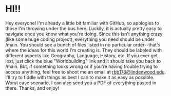 # HI!! #
Hey everyone! I'm already a little bit familiar with GitHub, so apologies to those I'm throwing under the bus here. Luckily, it is actually pretty easy to navigate once you know what you're doing. Since this isn't anything crazy (like some huge coding project), everything you need should be under /main. You should see a bunch of files listed in no particular order--that's where the ideas for this world I'm creating is. They should be labeled with different aspects like Geography, Language, History, etc. If you ever get lost, just click the blue "Worldbuilding" link and it should take you back to /main. But, if something looks wrong or if you're having trouble trying to access anything, feel free to shoot me an email at rbb176@lindenwood.edu. I'll try to fiddle with things as best I can to make it as easy as possible. Worst case scenario, I can also send you a PDF of everything pasted in there. Thanks, and enjoy!
